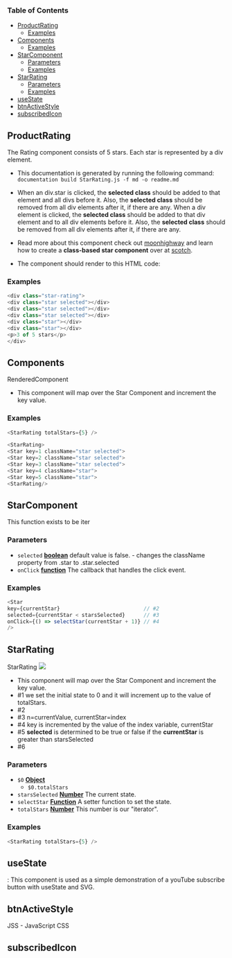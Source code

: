 <!-- Generated by documentation.js. Update this documentation by updating the source code. -->

### Table of Contents

-   [ProductRating][1]
    -   [Examples][2]
-   [Components][3]
    -   [Examples][4]
-   [StarComponent][5]
    -   [Parameters][6]
    -   [Examples][7]
-   [StarRating][8]
    -   [Parameters][9]
    -   [Examples][10]
-   [useState][11]
-   [btnActiveStyle][12]
-   [subscribedIcon][13]

## ProductRating

The Rating component consists of 5 stars. Each star is represented by a div element. 

-   This documentation is generated by running the following command: `documentation build StarRating.js -f md -o readme.md`

-   When an div.star is clicked, the **selected class** should be added to that element and all divs before it. Also, the **selected class** should be removed from all div elements after it, if there are any.
    When a div element is clicked, the  **selected class** should be added to that div element and to all div elements before it. Also, the  **selected class** should be removed from all div elements after it, if there are any.
-   Read more about this component check out [moonhighway][14] and learn how to create a **class-based star component** over at [ scotch][15].
-   The component should render to this HTML code:

### Examples

```javascript
<div class="star-rating">
<div class="star selected"></div>
<div class="star selected"></div>
<div class="star selected"></div>
<div class="star"></div>
<div class="star"></div>
<p>3 of 5 stars</p>
</div>
```

## Components

RenderedComponent

-   This component will map over the Star Component and increment the key value.

### Examples

```javascript
<StarRating totalStars={5} />
```

```javascript
<StarRating>
<Star key=1 className="star selected">
<Star key=2 className="star selected">
<Star key=3 className="star selected">
<Star key=4 className="star">
<Star key=5 className="star">
<StarRating/>
```

## StarComponent

This function exists to be iter

### Parameters

-   `selected` **[boolean][16]** default value is false. -   changes the className property from .star to .star.selected
-   `onClick` **[function][17]** The callback that handles the click event.

### Examples

```javascript
<Star
key={currentStar}                           // #2
selected={currentStar < starsSelected}      // #3
onClick={() => selectStar(currentStar + 1)} // #4
/>
```

## StarRating

StarRating
[![][18]][18]

-   This component will map over the Star Component and increment the key value. 
-   \#1 we set the initial state to 0 and it will increment up to the value of totalStars.
-   \#2 
-   \#3  n=currentValue, currentStar=index
-   \#4 key is incremented by the value of the index variable, currentStar
-   \#5 **selected** is determined to be true or false if the **currentStar** is greater than starsSelected
-   \#6

### Parameters

-   `$0` **[Object][19]** 
    -   `$0.totalStars`  
-   `starsSelected` **[Number][20]** The current state.
-   `selectStar` **[Function][17]** A setter function to set the state.
-   `totalStars` **[Number][20]** This number is our "iterator".

### Examples

```javascript
<StarRating totalStars={5} />
```

## useState

:
This component is used as a simple demonstration of a youTube subscribe button with useState and SVG.

## btnActiveStyle

JSS - JavaScript CSS

## subscribedIcon

[1]: #productrating

[2]: #examples

[3]: #components

[4]: #examples-1

[5]: #starcomponent

[6]: #parameters

[7]: #examples-2

[8]: #starrating

[9]: #parameters-1

[10]: #examples-3

[11]: #usestate

[12]: #btnactivestyle

[13]: #subscribedicon

[14]: https://moonhighway.com/refactoring-the-star-rating-with-hooks

[15]: https://scotch.io/tutorials/build-a-star-rating-component-for-react

[16]: https://developer.mozilla.org/docs/Web/JavaScript/Reference/Global_Objects/Boolean

[17]: https://developer.mozilla.org/docs/Web/JavaScript/Reference/Statements/function

[18]: ./StarRating.png

[19]: https://developer.mozilla.org/docs/Web/JavaScript/Reference/Global_Objects/Object

[20]: https://developer.mozilla.org/docs/Web/JavaScript/Reference/Global_Objects/Number
